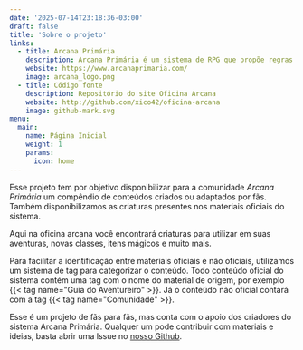 ```yaml
---
date: '2025-07-14T23:18:36-03:00'
draft: false
title: 'Sobre o projeto'
links:
  - title: Arcana Primária
    description: Arcana Primária é um sistema de RPG que propõe regras simples para proporcionar aventuras imersivas e desafiadoras.
    website: https://www.arcanaprimaria.com/
    image: arcana_logo.png
  - title: Código fonte
    description: Repositório do site Oficina Arcana
    website: http://github.com/xico42/oficina-arcana
    image: github-mark.svg
menu:
  main:
    name: Página Inicial
    weight: 1
    params:
      icon: home
---
```


Esse projeto tem por objetivo disponibilizar para a comunidade *Arcana Primária* um 
compêndio de conteúdos criados ou adaptados por fãs. Também disponibilizamos as
criaturas presentes nos materiais oficiais do sistema.

Aqui na oficina arcana você encontrará criaturas para utilizar em suas aventuras, 
novas classes, itens mágicos e muito mais.

Para facilitar a identificação entre materiais oficiais e não oficiais, utilizamos um sistema de tag para categorizar o conteúdo.
Todo conteúdo oficial do sistema contém uma tag com o nome do material de origem, por exemplo {{< tag name="Guia do Aventureiro" >}}.
Já o conteúdo não oficial contará com a tag {{< tag name="Comunidade" >}}.

Esse é um projeto de fãs para fãs, mas conta com o apoio dos criadores do sistema Arcana Primária.
Qualquer um pode contribuir com materiais e ideias, basta abrir uma Issue no [nosso Github](https://github.com/xico42/oficina-arcana/issues).